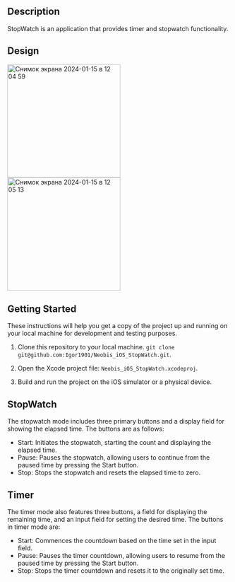 ## Description
StopWatch is an application that provides timer and stopwatch functionality.

## Design
<img width="256" alt="Снимок экрана 2024-01-15 в 12 04 59" src="https://github.com/Igor1901/Neobis_iOS_StopWatch/assets/31537820/1158b28d-7014-4ae1-9ccc-c94230837743"> 
<img width="256" alt="Снимок экрана 2024-01-15 в 12 05 13" src="https://github.com/Igor1901/Neobis_iOS_StopWatch/assets/31537820/7ae9c730-604d-4928-b493-a599197ea5eb">

## Getting Started
These instructions will help you get a copy of the project up and running on your local machine for development and testing purposes.

1. Clone this repository to your local machine. `git clone git@github.com:Igor1901/Neobis_iOS_StopWatch.git`.

2. Open the Xcode project file: `Neobis_iOS_StopWatch.xcodeproj`.

3. Build and run the project on the iOS simulator or a physical device.

## StopWatch
The stopwatch mode includes three primary buttons and a display field for showing the elapsed time. The buttons are as follows:

* Start: Initiates the stopwatch, starting the count and displaying the elapsed time.
* Pause: Pauses the stopwatch, allowing users to continue from the paused time by pressing the Start button.
* Stop: Stops the stopwatch and resets the elapsed time to zero.

## Timer
The timer mode also features three buttons, a field for displaying the remaining time, and an input field for setting the desired time. The buttons in timer mode are:

* Start: Commences the countdown based on the time set in the input field.
* Pause: Pauses the timer countdown, allowing users to resume from the paused time by pressing the Start button.
* Stop: Stops the timer countdown and resets it to the originally set time.
